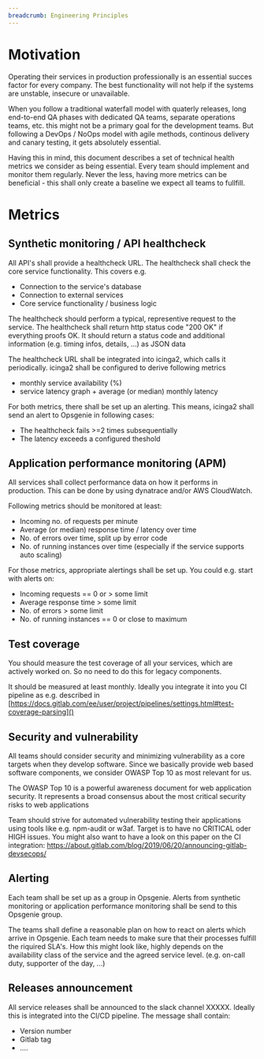```yaml
---
breadcrumb: Engineering Principles
---
```

# Motivation

Operating their services in production professionally is an essential succes factor for every company. The best functionality will not help if the systems are unstable, insecure or unavailable.

When you follow a traditional waterfall model with quaterly releases, long end-to-end QA phases with dedicated QA teams, separate operations teams, etc. this might not be a primary goal for the development teams. But following a DevOps / NoOps model with agile methods, continous delivery and canary testing, it gets absolutely essential.

Having this in mind, this document describes a set of technical health metrics we consider as being essential. Every team should implement and monitor them regularly. Never the less, having more metrics can be beneficial - this shall only create a baseline we expect all teams to fullfill.

# Metrics

## Synthetic monitoring / API healthcheck

All API's shall provide a healthcheck URL.
The healthcheck shall check the core service functionality. This covers e.g.

* Connection to the service's database
* Connection to external services
* Core service functionality / business logic

The healthcheck should perform a typical, representive request to the service. The healthcheck shall return http status code "200 OK" if everything proofs OK. 
It should return a status code and additional information (e.g. timing infos, details, ...) as JSON data

The healthcheck URL shall be integrated into icinga2, which calls it periodically.
icinga2 shall be configured to derive following metrics

* monthly service availability (%)
* service latency graph + average (or median) monthly latency

For both metrics, there shall be set up an alerting. This means, icinga2 shall send an alert to Opsgenie in following cases:

* The healthcheck fails >=2 times subsequentially
* The latency exceeds a configured theshold

## Application performance monitoring (APM)

All services shall collect performance data on how it performs in production. This can be done by using dynatrace and/or AWS CloudWatch.

Following metrics should be monitored at least:
	
* Incoming no. of requests per minute
* Average (or median) response time / latency over time
* No. of errors over time, split up by error code
* No. of running instances over time (especially if the service supports auto scaling)

For those metrics, appropriate alertings shall be set up. You could e.g. start with alerts on:

* Incoming requests == 0 or > some limit
* Average response time > some limit
* No. of errors > some limit
* No. of running instances == 0 or close to maximum

## Test coverage

You should measure the test coverage of all your services, which are actively worked on. So no need to do this for legacy components.

It should be measured at least monthly. Ideally you integrate it into you CI pipeline as e.g. described in [https://docs.gitlab.com/ee/user/project/pipelines/settings.html#test-coverage-parsing]()

## Security and vulnerability

All teams should consider security and minimizing vulnerability as a core targets when they develop software. Since we basically provide web based software components, we consider OWASP Top 10 as most relevant for us.

The OWASP Top 10 is a powerful awareness document for web application security.
It represents a broad consensus about the most critical security risks to web applications

Team should strive for automated vulnerability testing their applications using tools like e.g. npm-audit or w3af. 
Target is to have no CRITICAL oder HIGH issues.
You might also want to have a look on this paper on the CI integration: https://about.gitlab.com/blog/2019/06/20/announcing-gitlab-devsecops/

## Alerting

Each team shall be set up as a group in Opsgenie.
Alerts from synthetic monitoring or application performance monitoring shall be send to this Opsgenie group.

The teams shall define a reasonable plan on how to react on alerts which arrive in Opsgenie. Each team needs to make sure that their processes fulfill the riquired SLA's. How this might look like, highly depends on the availability class of the service and the agreed service level. (e.g. on-call duty, supporter of the day, ...)

## Releases announcement

All service releases shall be announced to the slack channel XXXXX. Ideally this is integrated into the CI/CD pipeline.
The message shall contain:

* Version number
* Gitlab tag
* ....
